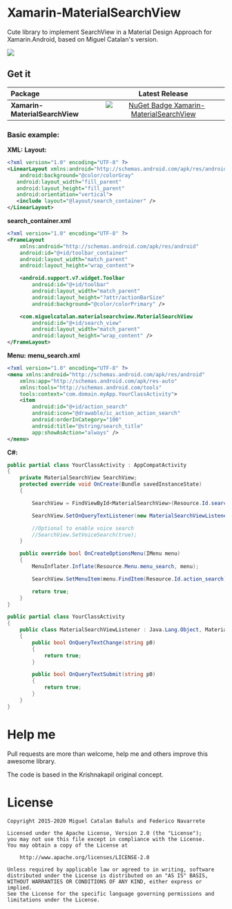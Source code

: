 # Xamarin-MaterialSearchView
Cute library to implement SearchView in a Material Design Approach for Xamarin.Android, based on Miguel Catalan's version.

![](https://raw.githubusercontent.com/MiguelCatalan/MaterialSearchView/master/art/voice.gif)

## Get it

|  Package  |Latest Release|
|:----------|:------------:|
|**Xamarin-MaterialSearchView**|[![NuGet Badge Xamarin-MaterialSearchView](https://buildstats.info/nuget/Xamarin-MaterialSearchView)](https://www.nuget.org/packages/Xamarin-MaterialSearchView/)|

### **Basic example:**

**XML:**
**Layout:**

```xml
<?xml version="1.0" encoding="UTF-8" ?>
<LinearLayout xmlns:android="http://schemas.android.com/apk/res/android"
	android:background="@color/colorGray"
   android:layout_width="fill_parent"
   android:layout_height="fill_parent"
   android:orientation="vertical">
   <include layout="@layout/search_container" />
</LinearLayout>
```

**search_container.xml**

```xml
<?xml version="1.0" encoding="UTF-8" ?>
<FrameLayout
	xmlns:android="http://schemas.android.com/apk/res/android"
	android:id="@+id/toolbar_container"
	android:layout_width="match_parent"
	android:layout_height="wrap_content">

	<android.support.v7.widget.Toolbar
		android:id="@+id/toolbar"
		android:layout_width="match_parent"
		android:layout_height="?attr/actionBarSize"
		android:background="@color/colorPrimary" />

	<com.miguelcatalan.materialsearchview.MaterialSearchView
		android:id="@+id/search_view"
		android:layout_width="match_parent"
		android:layout_height="wrap_content" />
</FrameLayout>
```

**Menu:**
**menu_search.xml**

```xml
<?xml version="1.0" encoding="UTF-8" ?>
<menu xmlns:android="http://schemas.android.com/apk/res/android"
	xmlns:app="http://schemas.android.com/apk/res-auto"
	xmlns:tools="http://schemas.android.com/tools"
	tools:context="com.domain.myApp.YourClassActivity">
	<item
		android:id="@+id/action_search"
		android:icon="@drawable/ic_action_action_search"
		android:orderInCategory="100"
		android:title="@string/search_title"
		app:showAsAction="always" />
</menu>
```

**C#:**

```csharp
public partial class YourClassActivity : AppCompatActivity
{
	private MaterialSearchView SearchView;
	protected override void OnCreate(Bundle savedInstanceState)
	{

		SearchView = FindViewById<MaterialSearchView>(Resource.Id.search_view);

		SearchView.SetOnQueryTextListener(new MaterialSearchViewListener(this));

		//Optional to enable voice search
		//SearchView.SetVoiceSearch(true);        
	}

	public override bool OnCreateOptionsMenu(IMenu menu)
	{
		MenuInflater.Inflate(Resource.Menu.menu_search, menu);

		SearchView.SetMenuItem(menu.FindItem(Resource.Id.action_search));

		return true;
	}
}

public partial class YourClassActivity
{
	public class MaterialSearchViewListener : Java.Lang.Object, MaterialSearchView.IOnQueryTextListener
	{
		public bool OnQueryTextChange(string p0)
		{
			return true;
		}

		public bool OnQueryTextSubmit(string p0)
		{
			return true;
		}
	}
}
```

# Help me
Pull requests are more than welcome, help me and others improve this awesome library.

The code is based in the Krishnakapil original concept.

# License
	Copyright 2015-2020 Miguel Catalan Bañuls and Federico Navarrete

	Licensed under the Apache License, Version 2.0 (the "License");
	you may not use this file except in compliance with the License.
	You may obtain a copy of the License at

		http://www.apache.org/licenses/LICENSE-2.0

	Unless required by applicable law or agreed to in writing, software
	distributed under the License is distributed on an "AS IS" BASIS,
	WITHOUT WARRANTIES OR CONDITIONS OF ANY KIND, either express or implied.
	See the License for the specific language governing permissions and
	limitations under the License.
